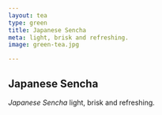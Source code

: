 ```yaml
---
layout: tea
type: green
title: Japanese Sencha
meta: light, brisk and refreshing.
image: green-tea.jpg

---
```


## Japanese Sencha

*Japanese Sencha* light, brisk and refreshing.